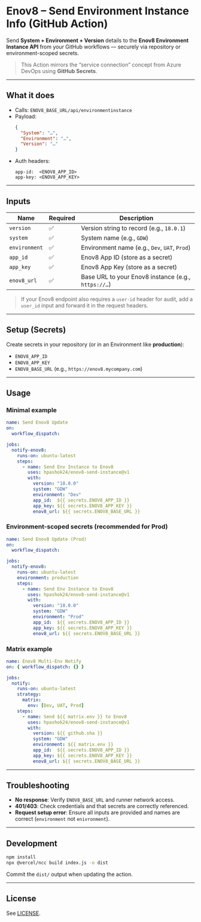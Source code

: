 # Enov8 – Send Environment Instance Info (GitHub Action)

Send **System + Environment + Version** details to the **Enov8 Environment Instance API** from your GitHub workflows — securely via repository or environment-scoped secrets.

> This Action mirrors the “service connection” concept from Azure DevOps using **GitHub Secrets**.

---

## What it does

- Calls: `ENOV8_BASE_URL/api/environmentinstance`
- Payload:
  ```json
  {
    "System": "…",
    "Environment": "…",
    "Version": "…"
  }
  ```
- Auth headers:
  ```
  app-id:  <ENOV8_APP_ID>
  app-key: <ENOV8_APP_KEY>
  ```

---

## Inputs

| Name          | Required | Description                                                |
|---------------|----------|------------------------------------------------------------|
| `version`     | ✅       | Version string to record (e.g., `18.0.1`)                  |
| `system`      | ✅       | System name (e.g., `GDW`)                                  |
| `environment` | ✅       | Environment name (e.g., `Dev`, `UAT`, `Prod`)              |
| `app_id`      | ✅       | Enov8 App ID (store as a secret)                           |
| `app_key`     | ✅       | Enov8 App Key (store as a secret)                          |
| `enov8_url`   | ✅       | Base URL to your Enov8 instance (e.g., `https://…`)        |

> If your Enov8 endpoint also requires a `user-id` header for audit, add a `user_id` input and forward it in the request headers.

---

## Setup (Secrets)

Create secrets in your repository (or in an Environment like **production**):
- `ENOV8_APP_ID`
- `ENOV8_APP_KEY`
- `ENOV8_BASE_URL` (e.g., `https://enov8.mycompany.com`)

---

## Usage

### Minimal example

```yaml
name: Send Enov8 Update
on:
  workflow_dispatch:

jobs:
  notify-enov8:
    runs-on: ubuntu-latest
    steps:
      - name: Send Env Instance to Enov8
        uses: hpashok24/enov8-send-instance@v1
        with:
          version: "18.0.0"
          system: "GDW"
          environment: "Dev"
          app_id:  ${{ secrets.ENOV8_APP_ID }}
          app_key: ${{ secrets.ENOV8_APP_KEY }}
          enov8_url: ${{ secrets.ENOV8_BASE_URL }}
```

### Environment-scoped secrets (recommended for Prod)

```yaml
name: Send Enov8 Update (Prod)
on:
  workflow_dispatch:

jobs:
  notify-enov8:
    runs-on: ubuntu-latest
    environment: production
    steps:
      - name: Send Env Instance to Enov8
        uses: hpashok24/enov8-send-instance@v1
        with:
          version: "18.0.0"
          system: "GDW"
          environment: "Prod"
          app_id:  ${{ secrets.ENOV8_APP_ID }}
          app_key: ${{ secrets.ENOV8_APP_KEY }}
          enov8_url: ${{ secrets.ENOV8_BASE_URL }}
```

### Matrix example

```yaml
name: Enov8 Multi-Env Notify
on: { workflow_dispatch: {} }

jobs:
  notify:
    runs-on: ubuntu-latest
    strategy:
      matrix:
        env: [Dev, UAT, Prod]
    steps:
      - name: Send ${{ matrix.env }} to Enov8
        uses: hpashok24/enov8-send-instance@v1
        with:
          version: ${{ github.sha }}
          system: "GDW"
          environment: ${{ matrix.env }}
          app_id:  ${{ secrets.ENOV8_APP_ID }}
          app_key: ${{ secrets.ENOV8_APP_KEY }}
          enov8_url: ${{ secrets.ENOV8_BASE_URL }}
```

---

## Troubleshooting

- **No response**: Verify `ENOV8_BASE_URL` and runner network access.
- **401/403**: Check credentials and that secrets are correctly referenced.
- **Request setup error**: Ensure all inputs are provided and names are correct (`environment` not `enivronment`).

---

## Development

```bash
npm install
npx @vercel/ncc build index.js -o dist
```

Commit the `dist/` output when updating the action.

---

## License

See [LICENSE](./LICENSE).
